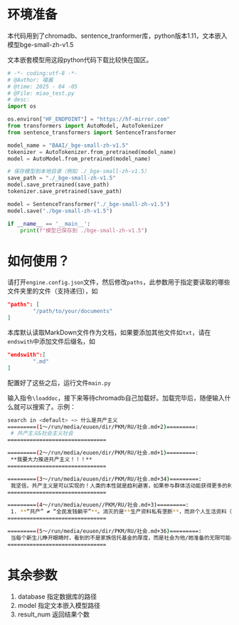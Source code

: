 # 环境准备
本代码用到了chromadb、sentence_tranformer库，python版本1.11，文本嵌入模型bge-small-zh-v1.5

文本嵌套模型用这段python代码下载比较快在国区。

```python
# -*- coding:utf-8 -*-
# @Author: 喵酱
# @time: 2025 - 04 -05
# @File: miao_test.py
# desc:
import os

os.environ["HF_ENDPOINT"] = "https://hf-mirror.com"
from transformers import AutoModel, AutoTokenizer
from sentence_transformers import SentenceTransformer

model_name = "BAAI/_bge-small-zh-v1.5"
tokenizer = AutoTokenizer.from_pretrained(model_name)
model = AutoModel.from_pretrained(model_name)

# 保存模型到本地目录（例如 ./_bge-small-zh-v1.5）
save_path = "./_bge-small-zh-v1.5"
model.save_pretrained(save_path)
tokenizer.save_pretrained(save_path)

model = SentenceTransformer("./_bge-small-zh-v1.5")
model.save("./bge-small-zh-v1.5")

if __name__ == '__main__':
    print(f"模型已保存到 ./bge-small-zh-v1.5")

```

# 如何使用？

请打开`engine.config.json`文件，然后修改`paths`，此参数用于指定要读取的哪些文件夹里的文件（支持递归），如

```json
"paths": [
        "/path/to/your/documents"
]
```

本库默认读取MarkDown文件作为文档，如果要添加其他文件如`txt`，请在`endswith`中添加文件后缀名，如

```json
"endswith":[
        ".md"
]
```

配置好了这些之后，运行文件`main.py`

输入指令`\loaddoc`，接下来等待chromadb自己加载好。加载完毕后，随便输入什么就可以搜索了。示例：

```sh
search in <default> ~> 什么是共产主义
=========(1～/run/media/euuen/dir/PKM/RU/社会.md+2)=========:
 # 共产主义&社会主义社会
===============================

=========(2～/run/media/euuen/dir/PKM/RU/社会.md+1)=========:
 **我要大力推进共产主义！！！**
===============================

=========(3～/run/media/euuen/dir/PKM/RU/社会.md+34)=========:
 我坚信，共产主义是可以实现的！人类的本性就是趋利避害，如果参与群体活动能获得更多的利益，那么我想应该人人都愿意参与群体活动吧。
===============================

=========(4～/run/media/euuen//PKM/RU/社会.md+3)=========:
 1. **“共产” ≠ “全民发钱躺平”**。消灭的是**生产资料私有垄断**，而非个人生活资料（你的手机、衣服仍属私人）
===============================

=========(5～/run/media/euuen/dir/PKM/RU/社会.md+36)=========:
 当每个新生儿睁开眼睛时，看到的不是家族信托基金的厚度，而是社会为他/她准备的无限可能——这才是“共产”二字的真谛。
===============================
```

# 其余参数
1. database 指定数据库的路径
2. model 指定文本嵌入模型路径
3. result_num 返回结果个数
